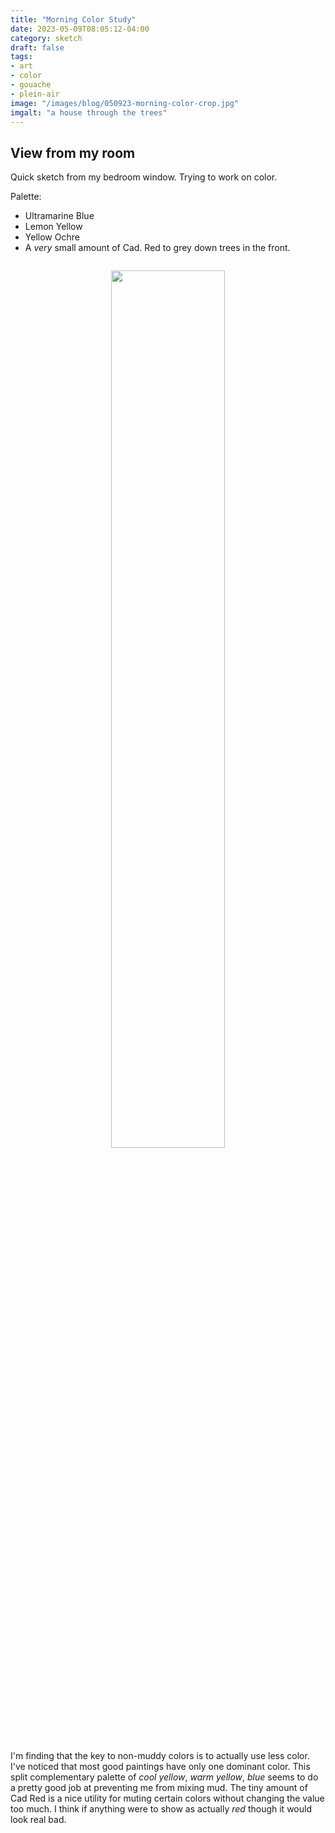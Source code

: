 ```yaml
---
title: "Morning Color Study"
date: 2023-05-09T08:05:12-04:00
category: sketch
draft: false
tags: 
- art
- color 
- gouache
- plein-air
image: "/images/blog/050923-morning-color-crop.jpg"
imgalt: "a house through the trees"
---
```

## View from my room
Quick sketch from my bedroom window. Trying to work on color.

Palette:

- Ultramarine Blue
- Lemon Yellow
- Yellow Ochre
- A *very* small amount of Cad. Red to grey down trees in the front.

<div width="100%" style="text-align:center">
<img src="/static/images/blog/050923-morning-color-crop.jpg" width="60%" style="display:inline-block; margin:1em">
</div>

I'm finding that the key to non-muddy colors is to actually use less color.
I've noticed that most good paintings have only one dominant color. 
This split complementary palette of *cool yellow*, *warm yellow*, *blue* seems to do a pretty good job at preventing me from mixing mud.
The tiny amount of Cad Red is a nice utility for muting certain colors without changing the value too much. 
I think if anything were to show as actually *red* though it would look real bad.
